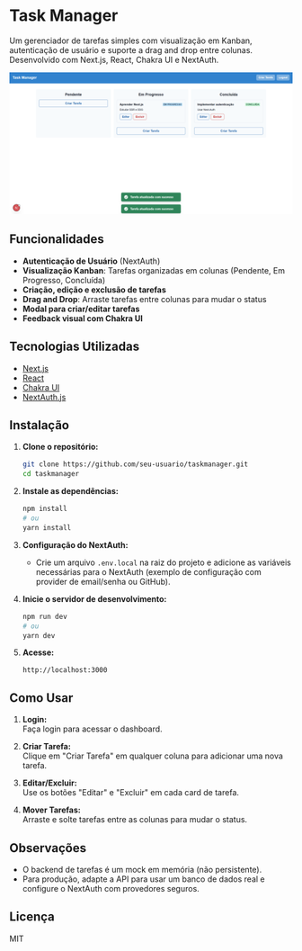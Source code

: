 # Task Manager

Um gerenciador de tarefas simples com visualização em Kanban, autenticação de usuário e suporte a drag and drop entre colunas. Desenvolvido com Next.js, React, Chakra UI e NextAuth.

![Tela do Task Manager](./public/tela.png)

## Funcionalidades

- **Autenticação de Usuário** (NextAuth)
- **Visualização Kanban**: Tarefas organizadas em colunas (Pendente, Em Progresso, Concluída)
- **Criação, edição e exclusão de tarefas**
- **Drag and Drop**: Arraste tarefas entre colunas para mudar o status
- **Modal para criar/editar tarefas**
- **Feedback visual com Chakra UI**

## Tecnologias Utilizadas

- [Next.js](https://nextjs.org/)
- [React](https://react.dev/)
- [Chakra UI](https://chakra-ui.com/)
- [NextAuth.js](https://next-auth.js.org/)

## Instalação

1. **Clone o repositório:**
   ```bash
   git clone https://github.com/seu-usuario/taskmanager.git
   cd taskmanager
   ```

2. **Instale as dependências:**
   ```bash
   npm install
   # ou
   yarn install
   ```

3. **Configuração do NextAuth:**
   - Crie um arquivo `.env.local` na raiz do projeto e adicione as variáveis necessárias para o NextAuth (exemplo de configuração com provider de email/senha ou GitHub).

4. **Inicie o servidor de desenvolvimento:**
   ```bash
   npm run dev
   # ou
   yarn dev
   ```

5. **Acesse:**
   ```
   http://localhost:3000
   ```

## Como Usar

1. **Login:**  
   Faça login para acessar o dashboard.

2. **Criar Tarefa:**  
   Clique em "Criar Tarefa" em qualquer coluna para adicionar uma nova tarefa.

3. **Editar/Excluir:**  
   Use os botões "Editar" e "Excluir" em cada card de tarefa.

4. **Mover Tarefas:**  
   Arraste e solte tarefas entre as colunas para mudar o status.

## Observações

- O backend de tarefas é um mock em memória (não persistente).
- Para produção, adapte a API para usar um banco de dados real e configure o NextAuth com provedores seguros.

## Licença

MIT
